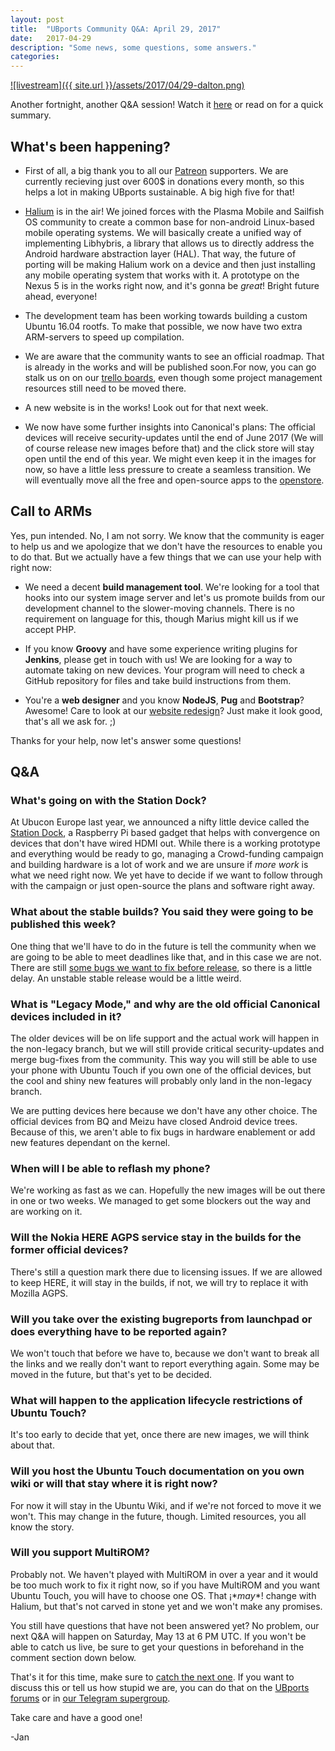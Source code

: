 ```yaml
---
layout: post
title:  "UBports Community Q&A: April 29, 2017"
date:   2017-04-29
description: "Some news, some questions, some answers."
categories:
---
```


[![livestream]({{ site.url }}/assets/2017/04/29-dalton.png)](https://youtu.be/UvfeCj6SRGg)

Another fortnight, another Q&A session! Watch it [here](https://youtu.be/UvfeCj6SRGg) or read on for a quick summary.

What's been happening?
--------------------------------------

- First of all, a big thank you to all our [Patreon](https://www.patreon.com/ubports/posts) supporters. We are currently recieving just over 600$ in donations every month, so this helps a lot in making UBports sustainable. A big high five for that!

- [Halium](https://halium.org/) is in the air! We joined forces with the Plasma Mobile and Sailfish OS community to create a common base for non-android Linux-based mobile operating systems. We will basically create a unified way of implementing Libhybris, a library that allows us to directly address the Android hardware abstraction layer (HAL). That way, the future of porting will be making Halium work on a device and then just installing any mobile operating system that works with it. A prototype on the Nexus 5 is in the works right now, and it's gonna be *great*! Bright future ahead, everyone!

- The development team has been working towards building a custom Ubuntu 16.04 rootfs. To make that possible, we now have two extra ARM-servers to speed up compilation.

- We are aware that the community wants to see an official roadmap. That is already in the works and will be published soon.For now, you can go stalk us on on our [trello boards](https://trello.com/ubports), even though some project management resources still need to be moved there.

- A new website is in the works! Look out for that next week.

- We now have some further insights into Canonical's plans: The official devices will receive security-updates until the end of June 2017 (We will of course release new images before that) and the click store will stay open until the end of this year. We might even keep it in the images for now, so have a little less pressure to create a seamless transition. We will eventually move all the free and open-source apps to the [openstore](https://openstore.ubports.com/).

## Call to ARMs

Yes, pun intended. No, I am not sorry. We know that the community is eager to help us and we apologize that we don't have the resources to enable you to do that. But we actually have a few things that we can use your help with right now:

- We need a decent **build management tool**. We're looking for a tool that hooks into our system image server and let's us promote builds from our development channel to the slower-moving channels. There is no requirement on language for this, though Marius might kill us if we accept PHP.

- If you know **Groovy** and have some experience writing plugins for **Jenkins**, please get in touch with us! We are looking for a way to automate taking on new devices. Your program will need to check a GitHub repository for files and take build instructions from them.

- You're a **web designer** and you know **NodeJS**, **Pug** and **Bootstrap**? Awesome! Care to look at our [website redesign](https://github.com/ubports/ubports.com/tree/mariogrip/new-design)? Just make it look good, that's all we ask for. ;)

Thanks for your help, now let's answer some questions!

Q&A
-----------------------------------------

### What's going on with the Station Dock?

At Ubucon Europe last year, we announced a nifty little device called the [Station Dock](https://blog.ubports.com/2016/11/22/new-shiny.html), a Raspberry Pi based gadget that helps with convergence on devices that don't have wired HDMI out. While there is a working prototype and everything would be ready to go, managing a Crowd-funding campaign and building hardware is a lot of work and we are unsure if _more work_ is what we need right now. We yet have to decide if we want to follow through with the campaign or just open-source the plans and software right away.

### What about the stable builds? You said they were going to be published this week?

One thing that we'll have to do in the future is tell the community when we are going to be able to meet deadlines like that, and in this case we are not. There are still [some bugs we want to fix before release](https://wiki.ubports.com/wiki/UBports-Bug-Trackers), so there is a little delay. An unstable stable release would be a little weird.

### What is "Legacy Mode," and why are the old official Canonical devices included in it?

The older devices will be on life support and the actual work will happen in the non-legacy branch, but we will still provide critical security-updates and merge bug-fixes from the community. This way you will still be able to use your phone with Ubuntu Touch if you own one of the official devices, but the cool and shiny new features will probably only land in the non-legacy branch.

We are putting devices here because we don't have any other choice. The official devices from BQ and Meizu have closed Android device trees. Because of this, we aren't able to fix bugs in hardware enablement or add new features dependant on the kernel.

### When will I be able to reflash my phone?

We're working as fast as we can. Hopefully the new images will be out there in one or two weeks. We managed to get some blockers out the way and are working on it.

### Will the Nokia HERE AGPS service stay in the builds for the former official devices?

There's still a question mark there due to licensing issues. If we are allowed to keep HERE, it will stay in the builds, if not, we will try to replace it with Mozilla AGPS.

### Will you take over the existing bugreports from launchpad or does everything have to be reported again?

We won't touch that before we have to, because we don't want to break all the links and we really don't want to report everything again. Some may be moved in the future, but that's yet to be decided.

### What will happen to the application lifecycle restrictions of Ubuntu Touch?

It's too early to decide that yet, once there are new images, we will think about that.

### Will you host the Ubuntu Touch documentation on you own wiki or will that stay where it is right now?

For now it will stay in the Ubuntu Wiki, and if we're not forced to move it we won't. This may change in the future, though. Limited resources, you all know the story.

### Will you support MultiROM?

Probably not. We haven't played with MultiROM in over a year and it would be too much work to fix it right now, so if you have MultiROM and you want Ubuntu Touch, you will have to choose one OS. That ¡\**may*\*! change with Halium, but that's not carved in stone yet and we won't make any promises.

You still have questions that have not been answered yet? No problem, our next Q&A will happen on Saturday, May 13 at 6 PM UTC. If you won't be able to catch us live, be sure to get your questions in beforehand in the comment section down below.

That's it for this time, make sure to [catch the next one](https://www.youtube.com/watch?v=s-_L3J6EvgY). If you want to discuss this or tell us how stupid we are, you can do that on the [UBports forums](https://forums.ubports.com) or in [our Telegram supergroup](https://ubports.com/telegram).

Take care and have a good one!

-Jan
